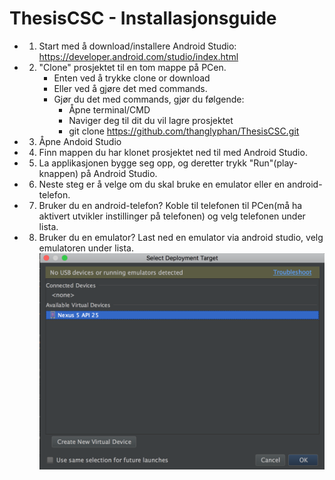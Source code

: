 # ThesisCSC - Installasjonsguide

- 1. Start med å download/installere Android Studio: https://developer.android.com/studio/index.html
- 2. "Clone" prosjektet til en tom mappe på PCen. 
     - Enten ved å trykke clone or download
     - Eller ved å gjøre det med commands.
     - Gjør du det med commands, gjør du følgende:
          * Åpne terminal/CMD
          * Naviger deg til dit du vil lagre prosjektet
          * git clone https://github.com/thanglyphan/ThesisCSC.git
- 3. Åpne Andoid Studio
- 4. Finn mappen du har klonet prosjektet ned til med Android Studio.
- 5. La applikasjonen bygge seg opp, og deretter trykk "Run"(play-knappen) på Android Studio.
- 6. Neste steg er å velge om du skal bruke en emulator eller en android-telefon.
- 7. Bruker du en android-telefon? Koble til telefonen til PCen(må ha aktivert utvikler instillinger på telefonen) og velg telefonen under lista.
- 8. Bruker du en emulator? Last ned en emulator via android studio, velg emulatoren under lista.
![alt tag](https://github.com/thanglyphan/ThesisCSC/blob/master/img/create.png)

